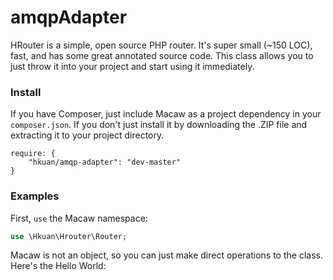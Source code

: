 amqpAdapter
=====

HRouter is a simple, open source PHP router. It's super small (~150 LOC), fast, and has some great annotated source code. This class allows you to just throw it into your project and start using it immediately.

### Install

If you have Composer, just include Macaw as a project dependency in your `composer.json`. If you don't just install it by downloading the .ZIP file and extracting it to your project directory.

```
require: {
    "hkuan/amqp-adapter": "dev-master"
}
```

### Examples

First, `use` the Macaw namespace:

```PHP
use \Hkuan\Hrouter\Router;
```

Macaw is not an object, so you can just make direct operations to the class. Here's the Hello World:

```PHP

```
